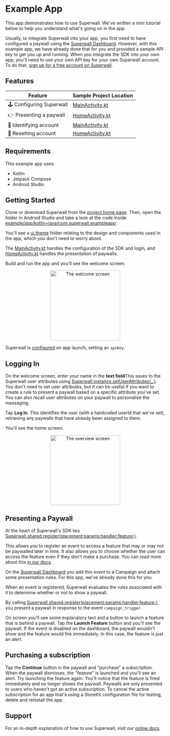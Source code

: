 # Example App

This app demonstrates how to use Superwall. We've written a mini tutorial below to help you understand what's going on in the app.

Usually, to integrate Superwall into your app, you first need to have configured a paywall using the [Superwall Dashboard](https://superwall.com/dashboard). However, with this example app, we have already done that for you and provided a sample API key to get you up and running. When you integrate the SDK into your own app, you'll need to use your own API key for your own Superwall account. To do that, [sign up for a free account on Superwall](https://superwall.com/sign-up).

## Features

Feature | Sample Project Location 
--- | ---
🕹 Configuring Superwall | [MainActivity.kt](app/src/main/java/com/superwall/superapp/MainActivity.kt#L54)
👉 Presenting a paywall | [HomeActivity.kt](app/src/main/java/com/superwall/superapp/HomeActivity.kt#L150)
👥 Identifying account | [MainActivity.kt](app/src/main/java/com/superwall/superapp/MainActivity.kt#L164)
👥 Resetting account | [HomeActivity.kt](app/src/main/java/com/superwall/superapp/HomeActivity.kt#L182)

## Requirements

This example app uses:

- Kotlin
- Jetpack Compose
- Android Studio

## Getting Started

Clone or download Superwall from the [project home page](https://github.com/superwall/Superwall-Android). Then, open the folder in Android Studio and take a look at the code inside [example/app/kotlin+java/com.superwall.exampleapp](app/src/main/java/com/superwall/superapp)`.

You'll see a [ui.theme](app/src/main/java/com/superwall/superapp/ui/theme) folder relating to the design and components used in the app, which you don't need to worry about.

The [MainActivity.kt](app/src/main/java/com/superwall/superapp/MainActivity.kt) handles the configuration of the SDK and login, and [HomeActivity.kt](app/src/main/java/com/superwall/superapp/HomeActivity.kt) handles the presentation of paywalls.

Build and run the app and you'll see the welcome screen:

<p align="center">
  <img src="https://github.com/superwall/Superwall-Android/assets/3296904/326eb90a-1d7d-4a8c-9f27-055cdf57afd2" alt="The welcome screen" width="220px" />
</p>

Superwall is [configured](app/src/main/java/com/superwall/superapp/MainActivity.kt#L54) on app launch, setting an `apiKey`.

## Logging In

On the welcome screen, enter your name in the **text field**This saves to the Superwall user attributes using [Superwall.instance.setUserAttributes(_:)](app/src/main/java/com/superwall/superapp/MainActivity.kt#L159). You don't need to set user attributes, but it can be useful if you want to create a rule to present a paywall based on a specific attribute you've set. You can also recall user attributes on your paywall to personalise the messaging.

Tap **Log In**. This identifies the user (with a hardcoded userId that we've set), retrieving any paywalls that have already been assigned to them.

You'll see the home screen:

<p align="center">
  <img src="https://github.com/superwall/Superwall-Android/assets/3296904/5ccbaa06-9b5d-413c-8f28-d8e9957e1622" alt="The overview screen" width="220px" />
</p>

## Presenting a Paywall

At the heart of Superwall's SDK lies [Superwall.shared.register(placement:params:handler:feature:)](app/src/main/java/com/superwall/superapp/HomeActivity.kt#L150).

This allows you to register an event to access a feature that may or may not be paywalled later in time. It also allows you to choose whether the user can access the feature even if they don't make a purchase. You can read more about this [in our docs](https://docs.superwall.com/docs).

On the [Superwall Dashboard](https://superwall.com/dashboard) you add this event to a Campaign and attach some presentation rules. For this app, we've already done this for you.

When an event is registered, Superwall evaluates the rules associated with it to determine whether or not to show a paywall.

By calling [Superwall.shared.register(placement:params:handler:feature:)](app/src/main/java/com/superwall/superapp/HomeActivity.kt#L150), you present a paywall in response to the event `campaign_trigger`.

On screen you'll see some explanatory text and a button to launch a feature that is behind a paywall. Tap the **Launch Feature** button and you'll see the paywall. If the event is disabled on the dashboard, the paywall wouldn't show and the feature would fire immediately. In this case, the feature is just an alert.

## Purchasing a subscription

Tap the **Continue** button in the paywall and "purchase" a subscription. When the paywall dismisses, the "feature" is launched and you'll see an alert. Try launching the feature again. You'll notice that the feature is fired immediately and no longer shows the paywall. Paywalls are only presented to users who haven't got an active subscription. To cancel the active subscription for an app that's using a StoreKit configuration file for testing, delete and reinstall the app.

## Support

For an in-depth explanation of how to use Superwall, visit our [online docs](https://docs.superwall.com/docs).
